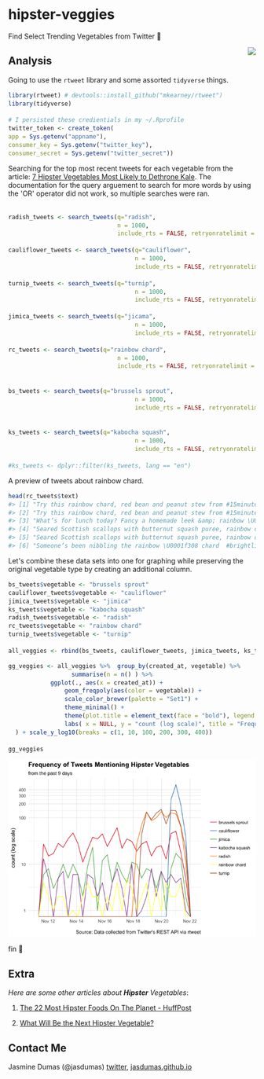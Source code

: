 
hipster-veggies
===============

Find Select Trending Vegetables from Twitter :carrot:

<img src="https://media.giphy.com/media/mnnJUiakh7qrS/giphy.gif" align="right">

Analysis
--------

Going to use the `rtweet` library and some assorted `tidyverse` things.

``` r
library(rtweet) # devtools::install_github("mkearney/rtweet")
library(tidyverse)

# I persisted these credientials in my ~/.Rprofile
twitter_token <- create_token(
app = Sys.getenv("appname"),
consumer_key = Sys.getenv("twitter_key"),
consumer_secret = Sys.getenv("twitter_secret"))
```

Searching for the top most recent tweets for each vegetable from the article: [7 Hipster Vegetables Most Likely to Dethrone Kale](https://spoonuniversity.com/lifestyle/7-hipster-vegetables-most-likely-to-dethrone-kale). The documentation for the query arguement to search for more words by using the 'OR' operator did not work, so multiple searches were ran.

``` r

radish_tweets <- search_tweets(q="radish", 
                               n = 1000, 
                               include_rts = FALSE, retryonratelimit = TRUE, lang = "en") 

cauliflower_tweets <- search_tweets(q="cauliflower", 
                                    n = 1000, 
                                    include_rts = FALSE, retryonratelimit = TRUE, lang = "en")

turnip_tweets <- search_tweets(q="turnip", 
                                    n = 1000, 
                                    include_rts = FALSE, retryonratelimit = TRUE, lang = "en")

jimica_tweets <- search_tweets(q="jicama", 
                                    n = 1000, 
                                    include_rts = FALSE, retryonratelimit = TRUE, lang = "en")

rc_tweets <- search_tweets(q="rainbow chard", 
                               n = 1000, 
                               include_rts = FALSE, retryonratelimit = TRUE, lang = "en") 


bs_tweets <- search_tweets(q="brussels sprout", 
                                    n = 1000, 
                                    include_rts = FALSE, retryonratelimit = TRUE, lang = "en") 


ks_tweets <- search_tweets(q="kabocha squash", 
                                    n = 1000, 
                                    include_rts = FALSE, retryonratelimit = TRUE, lang = "en")

#ks_tweets <- dplyr::filter(ks_tweets, lang == "en")
```

A preview of tweets about rainbow chard.

``` r
head(rc_tweets$text)
#> [1] "Try this rainbow chard, red bean and peanut stew from #15minutevegan by @Lilmissmeatfree for #worldveganmonth | #vegan #vegancooking #veganfood https://t.co/lRK5l1g3O6"                                                                                                                                                  
#> [2] "Try this rainbow chard, red bean and peanut stew from #15minutevegan by @Lilmissmeatfree for #worldveganmonth | #vegan #vegancooking #veganfood https://t.co/TYMfgiMXGG"                                                                                                                                                  
#> [3] "What’s for lunch today? Fancy a homemade leek &amp; rainbow \U0001f308 chard quiche? Course you do. \n#catford #lewisham #selondon #southeastlondon #goodfood #yum #quiche #smallbusiness #homemade #homecooking #hungry #foodpic #cooking #foodpics #supportsmallbusine… https://t.co/R86wsJYKWP https://t.co/koHmxL4W82"
#> [4] "Seared Scottish scallops with butternut squash puree, rainbow chard and truffle bread crumbs - making the most out of this great seasonal produce coming in! \U0001f342 #throwback https://t.co/GeOcUlvb6r"                                                                                                               
#> [5] "Seared Scottish scallops with butternut squash puree, rainbow chard and truffle bread crumbs - making the most out of this great seasonal produce coming in! \U0001f342 #throwback https://t.co/oky2iAPahg"                                                                                                               
#> [6] "Someone’s been nibbling the rainbow \U0001f308 chard  #brightlights #chard #colourinthegarden #winter… https://t.co/ib3qZO4PZh"
```

Let's combine these data sets into one for graphing while preserving the original vegetable type by creating an additional column.

``` r
bs_tweets$vegetable <- "brussels sprout"
cauliflower_tweets$vegetable <- "cauliflower"
jimica_tweets$vegetable <- "jimica"
ks_tweets$vegetable <- "kabocha squash"
radish_tweets$vegetable <- "radish"
rc_tweets$vegetable <- "rainbow chard"
turnip_tweets$vegetable <- "turnip"

all_veggies <- rbind(bs_tweets, cauliflower_tweets, jimica_tweets, ks_tweets, radish_tweets, rc_tweets, turnip_tweets)
```

``` r
gg_veggies <- all_veggies %>%  group_by(created_at, vegetable) %>% 
                  summarise(n = n() ) %>% 
            ggplot(., aes(x = created_at)) +
                geom_freqpoly(aes(color = vegetable)) +
                scale_color_brewer(palette = "Set1") +
                theme_minimal() +
                theme(plot.title = element_text(face = "bold"), legend.title = element_blank()) +
                labs( x = NULL, y = "count (log scale)", title = "Frequency of Tweets Mentioning Hipster Vegetables", subtitle = "from the past 9 days", caption = "\nSource: Data collected from Twitter's REST API via rtweet"
  ) + scale_y_log10(breaks = c(1, 10, 100, 200, 300, 400))

gg_veggies
```

![](README-veggies-1.png)

fin :tada:

Extra
-----

*Here are some other articles about **Hipster** Vegetables*:

1.  [The 22 Most Hipster Foods On The Planet - HuffPost](https://www.huffingtonpost.com/2014/04/15/hipster-food_n_5146632.html)

2.  [What Will Be the Next Hipster Vegetable?](https://www.pastemagazine.com/articles/2015/09/what-will-be-the-next-hipster-vegetable.html)

Contact Me
----------

Jasmine Dumas (@jasdumas) [twitter](https://twitter.com/jasdumas), [jasdumas.github.io](http://jasdumas.github.io/)
